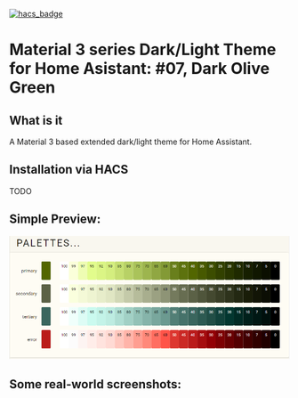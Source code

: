 [![hacs_badge](https://img.shields.io/badge/HACS-Custom-orange.svg?style=for-the-badge)](https://github.com/custom-components/hacs)

# Material 3 series Dark/Light Theme for Home Asistant: #07, Dark Olive Green

## What is it
A Material 3 based extended dark/light theme for Home Assistant.

## Installation via HACS
TODO

## Simple Preview:
![m3-07-palettes](https://github.com/AmoebeLabs/ha-theme_m3-07-darkolivegreen/blob/master/screenshots/m3-07-palettes.png)

## Some real-world screenshots:
